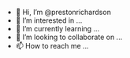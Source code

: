 - 👋 Hi, I’m @prestonrichardson
- 👀 I’m interested in ...
- 🌱 I’m currently learning ...
- 💞️ I’m looking to collaborate on ...
- 📫 How to reach me ...

<!---
prestonrichardson/prestonrichardson is a ✨ special ✨ repository because its `README.md` (this file) appears on your GitHub profile.
You can click the Preview link to take a look at your changes.
--->
